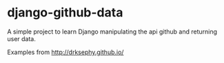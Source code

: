 # django-github-data
A simple project to learn Django manipulating the api github and returning user data.

Examples from http://drksephy.github.io/

